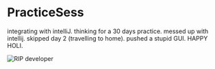 # PracticeSess
integrating with intelliJ.
thinking for a 30 days practice.
messed up with intellij.
skipped day 2 (travelling to home).
pushed a stupid GUI. 
HAPPY HOLI.


![RIP developer](https://media.giphy.com/media/koUtwnvA3TY7C/giphy.gif)
